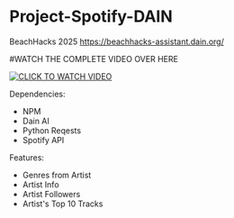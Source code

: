 # Project-Spotify-DAIN
BeachHacks 2025
https://beachhacks-assistant.dain.org/

#WATCH THE COMPLETE VIDEO OVER HERE

[![CLICK TO WATCH VIDEO](https://img.youtube.com/vi/25kLYKLZCk0/0.jpg)](https://www.youtube.com/watch?v=25kLYKLZCk0)

Dependencies:
- NPM
- Dain AI
- Python Reqests
- Spotify API

Features:
- Genres from Artist
- Artist Info
- Artist Followers
- Artist's Top 10 Tracks
